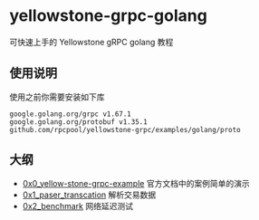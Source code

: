 # yellowstone-grpc-golang
可快速上手的 Yellowstone gRPC  golang 教程

## 使用说明
使用之前你需要安装如下库
```
google.golang.org/grpc v1.67.1  
google.golang.org/protobuf v1.35.1  
github.com/rpcpool/yellowstone-grpc/examples/golang/proto  
```
## 大纲

- [0x0_yellow-stone-grpc-example](./0x0_yellow-stone-grpc-example/readme.md)  官方文档中的案例简单的演示
- [0x1_paser_transcation](./0x1_paser_transcation/readme.md) 解析交易数据
- [0x2_benchmark](./0x2_benchmark/readme.md) 网络延迟测试